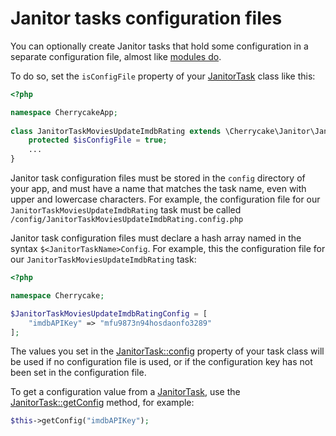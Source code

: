 # Janitor tasks configuration files

You can optionally create Janitor tasks that hold some configuration in a separate configuration file, almost like [modules do](../modules-guide.md#modules-configuration-file).

To do so, set the `isConfigFile` property of your [JanitorTask](../../reference/core-classes/janitortask/) class like this:

```php
<?php

namespace CherrycakeApp;
    
class JanitorTaskMoviesUpdateImdbRating extends \Cherrycake\Janitor\JanitorTask {
    protected $isConfigFile = true;
    ...
}
```

Janitor task configuration files must be stored in the `config` directory of your app, and must have a name that matches the task name, even with upper and lowercase characters. For example, the configuration file for our `JanitorTaskMoviesUpdateImdbRating` task must be called `/config/JanitorTaskMoviesUpdateImdbRating.config.php`

Janitor task configuration files must declare a hash array named in the syntax `$<JanitorTaskName>Config`. For example, this the configuration file for our `JanitorTaskMoviesUpdateImdbRating` task:

```php
<?php

namespace Cherrycake;

$JanitorTaskMoviesUpdateImdbRatingConfig = [
    "imdbAPIKey" => "mfu9873n94hosdaonfo3289"
];
```

The values you set in the [JanitorTask::config](../../reference/core-classes/janitortask/janitortask-properties.md#config) property of your task class will be used if no configuration file is used, or if the configuration key has not been set in the configuration file.

To get a configuration value from a [JanitorTask](../../reference/core-classes/janitortask/), use the [JanitorTask::getConfig](../../reference/core-classes/janitortask/janitortask-methods.md#getconfig) method, for example:

```php
$this->getConfig("imdbAPIKey");
```

